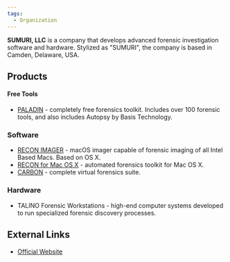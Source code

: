 ```yaml
---
tags:
  - Organization
---
```

**SUMURI, LLC** is a company that develops advanced forensic
investigation software and hardware. Stylized as "SUMURI", the company
is based in Camden, Delaware, USA.

## Products

#### Free Tools

* [PALADIN](paladin_forensic_suite_-_live_boot_ubuntu.md) -
  completely free forensics toolkit. Includes over 100 forensic tools,
  and also includes Autopsy by Basis Technology.

### Software

* [RECON IMAGER](recon_imager.md) - macOS
  imager capable of forensic imaging of all Intel Based Macs. Based on
  OS X.
* [RECON for Mac OS X](recon_for_mac_os_x.md) - automated
  forensics toolkit for Mac OS X.
* [CARBON](carbon.md) - complete virtual forensics suite.

### Hardware

* TALINO Forensic Workstations - high-end computer systems developed to
  run specialized forensic discovery processes.

## External Links

* [Official Website](https://sumuri.com/)
